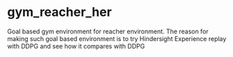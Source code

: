 # gym_reacher_her


Goal based gym environment for reacher environment. The reason for making such goal based environment is to try Hindersight Experience replay with DDPG and see how it compares with DDPG

